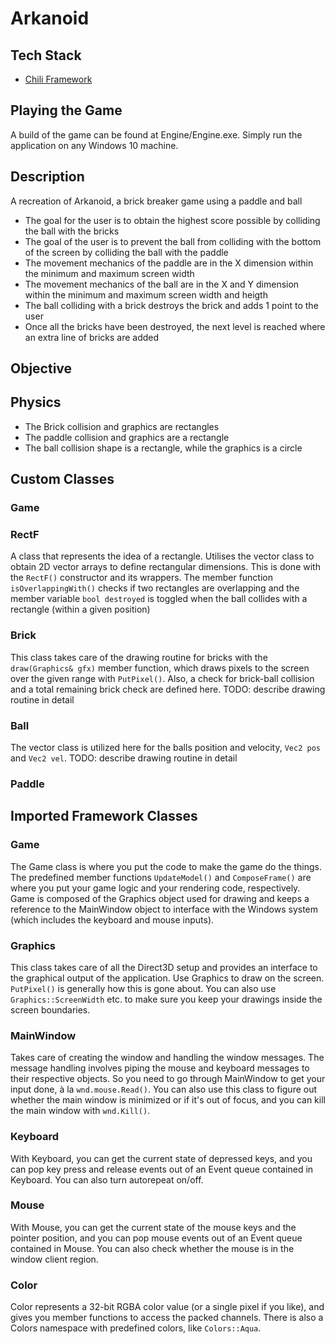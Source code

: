 # Arkanoid
## Tech Stack
* [Chili Framework](https://wiki.planetchili.net/index.php/Chili_Framework)

## Playing the Game
A build of the game can be found at Engine/Engine.exe. Simply run the application on any Windows 10 machine.

## Description
A recreation of Arkanoid, a brick breaker game using a paddle and ball
* The goal for the user is to obtain the highest score possible by colliding the ball with the bricks
* The goal of the user is to prevent the ball from colliding with the bottom of the screen by colliding the ball with the paddle
* The movement mechanics of the paddle are in the X dimension within the minimum and maximum screen width
* The movement mechanics of the ball are in the X and Y dimension within the minimum and maximum screen width and heigth
* The ball colliding with a brick destroys the brick and adds 1 point to the user
* Once all the bricks have been destroyed, the next level is reached where an extra line of bricks are added

## Objective

## Physics
* The Brick collision and graphics are rectangles
* The paddle collision and graphics are a rectangle
* The ball collision shape is a rectangle, while the graphics is a circle

## Custom Classes

### Game


### RectF
A class that represents the idea of a rectangle. Utilises the vector class to obtain 2D vector arrays to define rectangular dimensions. This is done with the ```RectF()``` constructor and its wrappers. The member function ```isOverlappingWith()``` checks if two rectangles are overlapping and the member variable ```bool destroyed``` is toggled when the ball collides with a rectangle (within a given position)

### Brick
This class takes care of the drawing routine for bricks with the ```draw(Graphics& gfx)``` member function, which draws pixels to the screen over the given range with ```PutPixel()```. Also, a check for brick-ball collision and a total remaining brick check are defined here.
TODO: describe drawing routine in detail

### Ball
The vector class is utilized here for the balls position and velocity, ```Vec2 pos``` and ```Vec2 vel```. 
TODO: describe drawing routine in detail

### Paddle


## Imported Framework Classes

### Game

The Game class is where you put the code to make the game do the things. The predefined member functions ```UpdateModel()``` and ```ComposeFrame()``` are where you put your game logic and your rendering code, respectively. Game is composed of the Graphics object used for drawing and keeps a reference to the MainWindow object to interface with the Windows system (which includes the keyboard and mouse inputs). 

### Graphics

This class takes care of all the Direct3D setup and provides an interface to the graphical output of the application. Use Graphics to draw on the screen. ```PutPixel()``` is generally how this is gone about. You can also use ```Graphics::ScreenWidth``` etc. to make sure you keep your drawings inside the screen boundaries.

### MainWindow

Takes care of creating the window and handling the window messages. The message handling involves piping the mouse and keyboard messages to their respective objects. So you need to go through MainWindow to get your input done, à la ```wnd.mouse.Read()```. You can also use this class to figure out whether the main window is minimized or if it's out of focus, and you can kill the main window with ```wnd.Kill()```.

### Keyboard

With Keyboard, you can get the current state of depressed keys, and you can pop key press and release events out of an Event queue contained in Keyboard. You can also turn autorepeat on/off.

### Mouse

With Mouse, you can get the current state of the mouse keys and the pointer position, and you can pop mouse events out of an Event queue contained in Mouse. You can also check whether the mouse is in the window client region.

### Color

Color represents a 32-bit RGBA color value (or a single pixel if you like), and gives you member functions to access the packed channels. There is also a Colors namespace with predefined colors, like ```Colors::Aqua```. 
